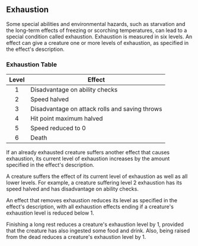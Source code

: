## Exhaustion
Some special abilities and environmental hazards, such as starvation and the long-term effects of freezing or scorching temperatures, can lead to a special condition called exhaustion. Exhaustion is measured in six levels. An effect can give a creature one or more levels of exhaustion, as specified in the effect's description.

### Exhaustion Table
| Level | Effect |
|:---:|---|
| 1 | Disadvantage on ability checks |
| 2 | Speed halved |
| 3 | Disadvantage on attack rolls and saving throws |
| 4 | Hit point maximum halved |
| 5 | Speed reduced to 0 |
| 6 | Death |

If an already exhausted creature suffers another effect that causes exhaustion, its current level of exhaustion increases by the amount specified in the effect's description.

A creature suffers the effect of its current level of exhaustion as well as all lower levels. For example, a creature suffering level 2 exhaustion has its speed halved and has disadvantage on ability checks.

An effect that removes exhaustion reduces its level as specified in the effect's description, with all exhaustion effects ending if a creature's exhaustion level is reduced below 1.

Finishing a long rest reduces a creature's exhaustion level by 1, provided that the creature has also ingested some food and drink. Also, being raised from the dead reduces a creature's exhaustion level by 1.